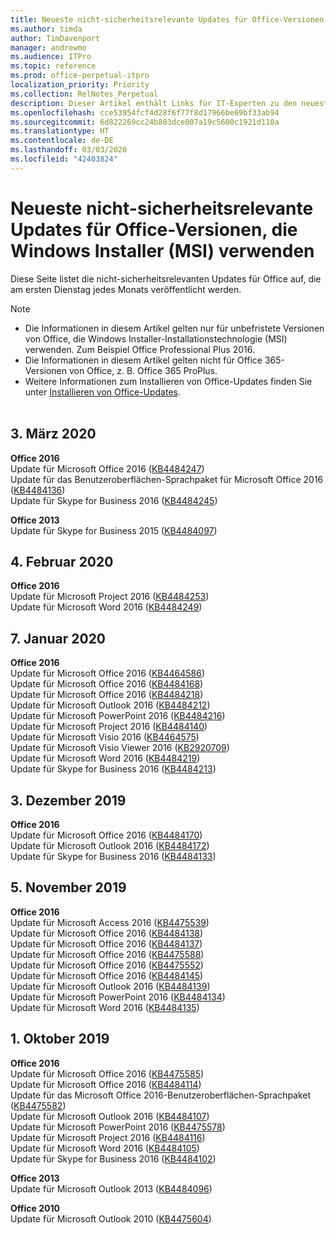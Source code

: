 ```yaml
---
title: Neueste nicht-sicherheitsrelevante Updates für Office-Versionen, die Windows Installer (MSI) verwenden
ms.author: timda
author: TimDavenport
manager: andrewmo
ms.audience: ITPro
ms.topic: reference
ms.prod: office-perpetual-itpro
localization_priority: Priority
ms.collection: RelNotes_Perpetual
description: Dieser Artikel enthält Links für IT-Experten zu den neuesten nicht-sicherheitsrelevanten Updateinformationen für dauerhafte Versionen von Office 2016, Office 2013 und Office 2010
ms.openlocfilehash: cce53954fcf4d28f6f77f8d17966be69bf33ab94
ms.sourcegitcommit: 6d822269cc24b803dce007a19c5600c1921d110a
ms.translationtype: HT
ms.contentlocale: de-DE
ms.lasthandoff: 03/03/2020
ms.locfileid: "42403824"
---
```

# <a name="latest-non-security-updates-for-versions-of-office-that-use-windows-installer-msi"></a>Neueste nicht-sicherheitsrelevante Updates für Office-Versionen, die Windows Installer (MSI) verwenden

Diese Seite listet die nicht-sicherheitsrelevanten Updates für Office auf, die am ersten Dienstag jedes Monats veröffentlicht werden.

> [!NOTE]
> - Die Informationen in diesem Artikel gelten nur für unbefristete Versionen von Office, die Windows Installer-Installationstechnologie (MSI) verwenden. Zum Beispiel Office Professional Plus 2016.
> - Die Informationen in diesem Artikel gelten nicht für Office 365-Versionen von Office, z. B. Office 365 ProPlus.
> - Weitere Informationen zum Installieren von Office-Updates finden Sie unter [Installieren von Office-Updates](https://support.office.com/article/2ab296f3-7f03-43a2-8e50-46de917611c5).
<br/><br/>

## <a name="march-3-2020"></a>3. März 2020

**Office 2016**<br/>
Update für Microsoft Office 2016 ([KB4484247](https://support.microsoft.com/help/4484247))<br/> Update für das Benutzeroberflächen-Sprachpaket für Microsoft Office 2016 ([KB4484136](https://support.microsoft.com/help/4484136))<br/>
Update für Skype for Business 2016 ([KB4484245](https://support.microsoft.com/help/4484245)) <br/>

**Office 2013**<br/>
Update für Skype for Business 2015 ([KB4484097](https://support.microsoft.com/help/4484097))<br/>


## <a name="february-4-2020"></a>4. Februar 2020

**Office 2016**<br/>
Update für Microsoft Project 2016 ([KB4484253](https://support.microsoft.com/help/4484253)) <br/>
Update für Microsoft Word 2016 ([KB4484249](https://support.microsoft.com/help/4484249)) <br/>

## <a name="january-7-2020"></a>7. Januar 2020

**Office 2016**<br/>
Update für Microsoft Office 2016 ([KB4464586](https://support.microsoft.com/help/4464586)) <br/>
Update für Microsoft Office 2016 ([KB4484168](https://support.microsoft.com/help/4484168)) <br/>
Update für Microsoft Office 2016 ([KB4484218](https://support.microsoft.com/help/4484218)) <br/>
Update für Microsoft Outlook 2016 ([KB4484212](https://support.microsoft.com/help/4484212)) <br/>
Update für Microsoft PowerPoint 2016 ([KB4484216](https://support.microsoft.com/help/4484216)) <br/>
Update für Microsoft Project 2016 ([KB4484140](https://support.microsoft.com/help/4484140)) <br/>
Update für Microsoft Visio 2016 ([KB4464575](https://support.microsoft.com/help/4464575)) <br/>
Update für Microsoft Visio Viewer 2016 ([KB2920709](https://support.microsoft.com/help/2920709)) <br/>
Update für Microsoft Word 2016 ([KB4484219](https://support.microsoft.com/help/4484219)) <br/>
Update für Skype for Business 2016 ([KB4484213](https://support.microsoft.com/help/4484213)) <br/>


## <a name="december-3-2019"></a>3. Dezember 2019

**Office 2016**<br/>
Update für Microsoft Office 2016 ([KB4484170](https://support.microsoft.com/help/4484170)) <br/>
Update für Microsoft Outlook 2016 ([KB4484172](https://support.microsoft.com/help/4484172)) <br/>
Update für Skype for Business 2016 ([KB4484133](https://support.microsoft.com/help/4484133)) <br/>

## <a name="november-5-2019"></a>5. November 2019

**Office 2016**<br/>
Update für Microsoft Access 2016 ([KB4475539](https://support.microsoft.com/help/4475539)) <br/>
Update für Microsoft Office 2016 ([KB4484138](https://support.microsoft.com/help/4484138)) <br/>
Update für Microsoft Office 2016 ([KB4484137](https://support.microsoft.com/help/4484137)) <br/>
Update für Microsoft Office 2016 ([KB4475588](https://support.microsoft.com/help/4475588)) <br/>
Update für Microsoft Office 2016 ([KB4475552](https://support.microsoft.com/help/4475552)) <br/>
Update für Microsoft Office 2016 ([KB4484145](https://support.microsoft.com/help/4484145)) <br/>
Update für Microsoft Outlook 2016 ([KB4484139](https://support.microsoft.com/help/4484139)) <br/>
Update für Microsoft PowerPoint 2016 ([KB4484134](https://support.microsoft.com/help/4484134)) <br/>
Update für Microsoft Word 2016 ([KB4484135](https://support.microsoft.com/help/4484135)) <br/>

## <a name="october-1-2019"></a>1. Oktober 2019

**Office 2016**<br/>
Update für Microsoft Office 2016 ([KB4475585](https://support.microsoft.com/help/4475585)) <br/> Update für Microsoft Office 2016 ([KB4484114](https://support.microsoft.com/help/4484114)) <br/>
Update für das Microsoft Office 2016-Benutzeroberflächen-Sprachpaket ([KB4475582](https://support.microsoft.com/help/4475582))<br/>
Update für Microsoft Outlook 2016 ([KB4484107](https://support.microsoft.com/help/4484107)) <br/>
Update für Microsoft PowerPoint 2016 ([KB4475578](https://support.microsoft.com/help/4475578)) <br/>
Update für Microsoft Project 2016 ([KB4484116](https://support.microsoft.com/help/4484116)) <br/>
Update für Microsoft Word 2016 ([KB4484105](https://support.microsoft.com/help/4484105)) <br/>
Update für Skype for Business 2016 ([KB4484102](https://support.microsoft.com/help/4484102)) <br/>

**Office 2013**<br/>
Update für Microsoft Outlook 2013 ([KB4484096](https://support.microsoft.com/help/4484096))<br/>

**Office 2010**<br/>
Update für Microsoft Outlook 2010 ([KB4475604](https://support.microsoft.com/help/4475604))<br/><br/>

